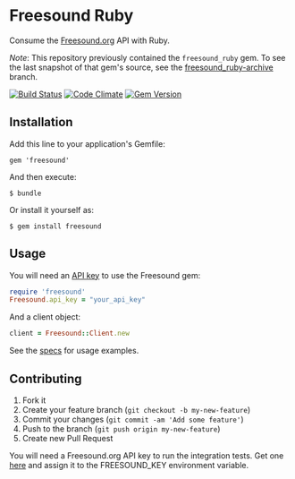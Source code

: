 # Freesound Ruby

Consume the [Freesound.org](http://www.freesound.org) API with Ruby.

_Note_: This repository previously contained the `freesound_ruby` gem. To see the last snapshot of that gem's source, see the [freesound\_ruby-archive](https://github.com/alexgenco/freesound-ruby/pull/new/freesound_ruby-archive) branch.

[![Build Status](https://travis-ci.org/alexgenco/freesound-ruby.png)](https://travis-ci.org/alexgenco/freesound_ruby)
[![Code Climate](https://codeclimate.com/github/alexgenco/freesound-ruby.png)](https://codeclimate.com/github/alexgenco/freesound_ruby)
[![Gem Version](https://badge.fury.io/rb/freesound.png)](http://badge.fury.io/rb/freesound)

## Installation

Add this line to your application's Gemfile:

    gem 'freesound'

And then execute:

    $ bundle

Or install it yourself as:

    $ gem install freesound

## Usage

You will need an [API key](http://www.freesound.org/api/apply) to use the Freesound gem:

```ruby
require 'freesound'
Freesound.api_key = "your_api_key"
```

And a client object:

```ruby
client = Freesound::Client.new
```

See the [specs](spec/freesound/client_spec.rb) for usage examples.

## Contributing

1. Fork it
2. Create your feature branch (`git checkout -b my-new-feature`)
3. Commit your changes (`git commit -am 'Add some feature'`)
4. Push to the branch (`git push origin my-new-feature`)
5. Create new Pull Request

You will need a Freesound.org API key to run the integration tests.
Get one [here](http://www.freesound.org/api/apply) and assign it to the
FREESOUND\_KEY environment variable.
